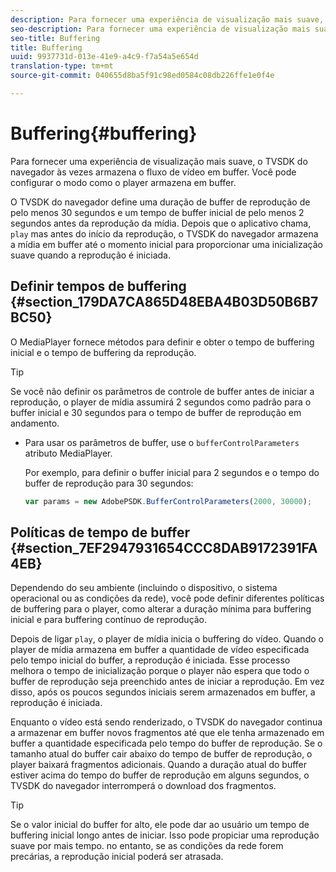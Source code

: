 ```yaml
---
description: Para fornecer uma experiência de visualização mais suave, o TVSDK do navegador às vezes armazena o fluxo de vídeo em buffer. Você pode configurar o modo como o player armazena em buffer.
seo-description: Para fornecer uma experiência de visualização mais suave, o TVSDK do navegador às vezes armazena o fluxo de vídeo em buffer. Você pode configurar o modo como o player armazena em buffer.
seo-title: Buffering
title: Buffering
uuid: 9937731d-013e-41e9-a4c9-f7a54a5e654d
translation-type: tm+mt
source-git-commit: 040655d8ba5f91c98ed0584c08db226ffe1e0f4e

---
```



# Buffering{#buffering}

Para fornecer uma experiência de visualização mais suave, o TVSDK do navegador às vezes armazena o fluxo de vídeo em buffer. Você pode configurar o modo como o player armazena em buffer.

O TVSDK do navegador define uma duração de buffer de reprodução de pelo menos 30 segundos e um tempo de buffer inicial de pelo menos 2 segundos antes da reprodução da mídia. Depois que o aplicativo chama, `play` mas antes do início da reprodução, o TVSDK do navegador armazena a mídia em buffer até o momento inicial para proporcionar uma inicialização suave quando a reprodução é iniciada.

## Definir tempos de buffering {#section_179DA7CA865D48EBA4B03D50B6B7BC50}

O MediaPlayer fornece métodos para definir e obter o tempo de buffering inicial e o tempo de buffering da reprodução.

>[!TIP]
>
>Se você não definir os parâmetros de controle de buffer antes de iniciar a reprodução, o player de mídia assumirá 2 segundos como padrão para o buffer inicial e 30 segundos para o tempo de buffer de reprodução em andamento.

* Para usar os parâmetros de buffer, use o `bufferControlParameters` atributo MediaPlayer.

   Por exemplo, para definir o buffer inicial para 2 segundos e o tempo do buffer de reprodução para 30 segundos:

   ```js
   var params = new AdobePSDK.BufferControlParameters(2000, 30000);
   ```

## Políticas de tempo de buffer {#section_7EF2947931654CCC8DAB9172391FA4EB}

Dependendo do seu ambiente (incluindo o dispositivo, o sistema operacional ou as condições da rede), você pode definir diferentes políticas de buffering para o player, como alterar a duração mínima para buffering inicial e para buffering contínuo de reprodução.

Depois de ligar `play`, o player de mídia inicia o buffering do vídeo. Quando o player de mídia armazena em buffer a quantidade de vídeo especificada pelo tempo inicial do buffer, a reprodução é iniciada. Esse processo melhora o tempo de inicialização porque o player não espera que todo o buffer de reprodução seja preenchido antes de iniciar a reprodução. Em vez disso, após os poucos segundos iniciais serem armazenados em buffer, a reprodução é iniciada.

Enquanto o vídeo está sendo renderizado, o TVSDK do navegador continua a armazenar em buffer novos fragmentos até que ele tenha armazenado em buffer a quantidade especificada pelo tempo do buffer de reprodução. Se o tamanho atual do buffer cair abaixo do tempo de buffer de reprodução, o player baixará fragmentos adicionais. Quando a duração atual do buffer estiver acima do tempo do buffer de reprodução em alguns segundos, o TVSDK do navegador interromperá o download dos fragmentos.

>[!TIP]
>
>Se o valor inicial do buffer for alto, ele pode dar ao usuário um tempo de buffering inicial longo antes de iniciar. Isso pode propiciar uma reprodução suave por mais tempo. no entanto, se as condições da rede forem precárias, a reprodução inicial poderá ser atrasada.

